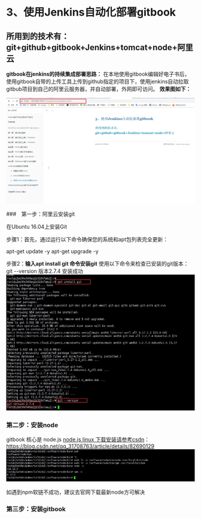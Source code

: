 # 3、使用Jenkins自动化部署gitbook

## 所用到的技术有：git+github+gitbook+Jenkins+tomcat+node+阿里云



**gitbook在jenkins的持续集成部署思路：**
在本地使用gitbook编辑好电子书后，使用gitbook自带的上传工具上传到github指定的项目下，使用jenkins自动拉取gitbub项目到自己的阿里云服务器，并自动部署，外网即可访问。
**效果图如下：**

![](/assets/部署成功.jpg)

###　第一步：阿里云安装git

在Ubuntu 16.04上安装Git

步骤1：首先，通过运行以下命令确保您的系统和apt包列表完全更新：

apt-get update -y
apt-get upgrade -y


步骤2：**输入apt install git 命令安装git** 
使用以下命令来检查已安装的git版本：git --version  版本2.7.4 安装成功
![](/assets/git安装.jpg)


### 第二步：安装node
gitbook 核心是 node.js
[node.js linux 下载安装请参考csdn](https://blog.csdn.net/qq_31708763/article/details/82690129)：https://blog.csdn.net/qq_31708763/article/details/82690129
![](/assets/node.jpg)

如遇到npm软链不成功，建议去官网下载最新node方可解决

### 第三步：安装gitbook

